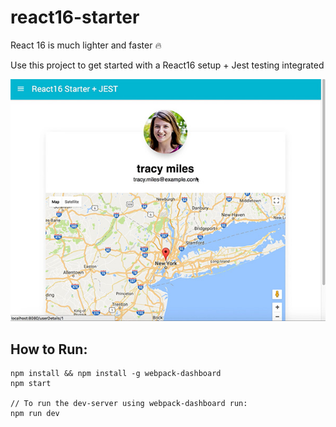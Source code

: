 # react16-starter
React 16 is much lighter and faster 🔥

Use this project to get started with a React16 setup + Jest testing integrated

<img src="preview.jpg" />

## How to Run:
```shell
npm install && npm install -g webpack-dashboard
npm start

// To run the dev-server using webpack-dashboard run:
npm run dev
```
